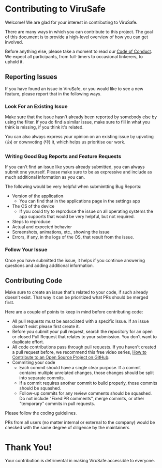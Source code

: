 # Contributing to ViruSafe

Welcome! We are glad for your interest in contributing to ViruSafe.

There are many ways in which you can contribute to this project. The goal of this document is to provide a high-level overview of how you can get involved.

Before anything else, please take a moment to read our [Code of Conduct](CODE-OF-CONDUCT.md). We expect all participants, from full-timers to occasional tinkerers, to uphold it.

## Reporting Issues

If you have found an issue in ViruSafe, or you would like to see a new feature, please report that in the following ways.

### Look For an Existing Issue

Make sure that the issue hasn't already been reported by somebody else by using the filter.
If you do find a similar issue, make sure to fill in what you think is missing, if you think it's related.

You can also always express your opinion on an existing issue by upvoting (👍) or downvoting (👎) it, which helps us prioritise our work.

### Writing Good Bug Reports and Feature Requests

If you can't find an issue like yours already submitted, you can always submit one yourself. Please make sure to be as expressive and include as much additional information as you can.

The following would be very helpful when submimtting Bug Reports:
* Version of the application 
    * You can find that in the applications page in the settings app
* The OS of the device
    * If you could try to reproduce the issue on all operating systems the app supports that would be very helpful, but not required.
* Steps to reproduce
* Actual and expected behavior
* Screenshots, animations, etc., showing the issue
* Errors, if any, in the logs of the OS, that result from the issue.

### Follow Your Issue

Once you have submitted the issue, it helps if you continue answering questions and adding additional information.

## Contributing Code

Make sure to create an issue that's related to your code, if such already doesn't exist. That way it can be prioritized what PRs should be merged first.

Here are a couple of points to keep in mind before contributing code:

* All pull requests must be associated with a specific Issue. If an issue doesn't exist please first create it.
* Before you submit your pull request, search the repository for an open or closed Pull Request that relates to your submission. You don't want to duplicate effort.
* All code contributions pass through pull requests. If you haven't created a pull request before, we recommend this free video series, [How to Contribute to an Open Source Project on GitHub](https://egghead.io/courses/how-to-contribute-to-an-open-source-project-on-github).
* Commiting your code
    * Each commit should have a single clear purpose. If a commit contains multiple unrelated changes, those changes should be split into separate commits.
    * If a commit requires another commit to build properly, those commits should be squashed.
    * Follow-up commits for any review comments should be squashed. Do not include "Fixed PR comments", merge commits, or other "temporary" commits in pull requests.

Please follow the coding guidelines.

PRs from all users (no matter internal or external to the company) would be checked with the same degree of diligence by the maintainers.

# Thank You!

Your contribution is detrimental in making ViruSafe accessible to everyone.
